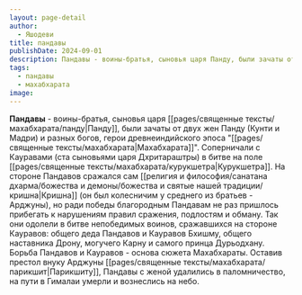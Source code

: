 ```yaml
---
layout: page-detail
author:
  - Яшодеви
title: пандавы
publishDate: 2024-09-01
description: Пандавы - воины-братья, сыновья царя Панду, были зачаты от двух жен Панду (Кунти и Мадри) и разных богов, герои древнеиндийского эпоса Махабхарата.
tags:
  - пандавы
  - махабхарата
image:
---
```

**Пандавы** - воины-братья, сыновья царя [[pages/священные тексты/махабхарата/панду|Панду]], были зачаты от двух жен Панду (Кунти и Мадри) и разных богов, герои древнеиндийского эпоса "[[pages/священные тексты/махабхарата|Махабхарата]]". Соперничали с Кауравами (ста сыновьями царя Дхритараштры) в битве на поле [[pages/священные тексты/махабхарата/курукшетра|Курукшетра]]. На стороне Пандавов сражался сам [[религия и философия/санатана дхарма/божества и демоны/божества и святые нашей традиции/кришна|Кришна]] (он был колесничим у среднего из братьев - Арджуны), но ради победы благородным Пандавам не раз пришлось прибегать к нарушениям правил сражения, подлостям и обману. Так они одолели в битве непобедимых воинов, сражавшихся на стороне Кауравов: общего деда Пандавов и Кауравов Бхишму, общего наставника Дрону, могучего Карну и самого принца Дурьодхану. Борьба Пандавов и Кауравов - основа сюжета Махабхараты. Оставив престол внуку Арджуны [[pages/священные тексты/махабхарата/парикшит|Парикшиту]], Пандавы с женой удалились в паломничество, на пути в Гималаи умерли и вознеслись на небо.

